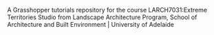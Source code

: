 A Grasshopper tutorials repository for the course LARCH7031:Extreme Territories Studio from Landscape Architecture Program, School of Architecture and Built Environment | University of Adelaide
